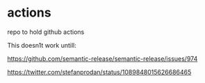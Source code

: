 # actions
repo to hold github actions

This doesn1t work untill:

https://github.com/semantic-release/semantic-release/issues/974


https://twitter.com/stefanprodan/status/1089848015626686465